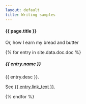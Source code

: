```yaml
---
layout: default
title: Writing samples
---
```

#### {{ page.title }}

<p>Or, how I earn my bread and butter</p>

{% for entry in site.data.doc.doc %}
<div class="container mt-3">
  <div class="card bg-light text-dark p-3">
    <div class="card-body">
      <h5>{{ entry.name }} </h5>
      <p>{{ entry.desc }}.</p>
	  <p>See <a href = "{{ entry.link }}">{{ entry.link_text }}</a>.</p>
    </div><!-- card-body  -->
  </div><!-- card -->
</div><!-- container mt-3 -->
{% endfor %}